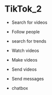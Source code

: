 # TikTok_2
- Search for videos
- Follow people
- search for trends
- Watch videos
- Make videos
- Send videos
- Send messages

- chatbox